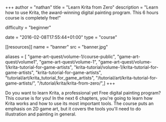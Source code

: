 +++
author = "nathan"
title = "Learn Krita from Zero"
description = "Learn how to use Krita, the award-winning digital painting program. This 6 hours course is completely free!"

difficulty = "beginner"

date = "2016-02-08T17:55:44+01:00"
type = "course"

[[resources]]
name = "banner"
src = "banner.jpg"

aliases = [ "game-art-quest/volume-1/course-public", "game-art-quest/volume1", "game-art-quest/volume-1", "game-art-quest/volume-1/krita-tutorial-for-game-artists", "krita-tutorial/volume-1/krita-tutorial-for-game-artists", "krita-tutorial-for-game-artists", "tutorial/art/krita_tutorial_for_game_artists", "/tutorial/art/krita-tutorial-for-game-artists/", "/tutorial/krita/krita-from-zero/",]
+++


Do you want to learn Krita, a professional yet Free digital painting program? This course is for you! In the next 6 chapters, you're going to learn how Krita works and how to use its most important tools. The course puts an emphasis on 2D game art, but it covers the tools you'll need to do illustration and painting in general.
